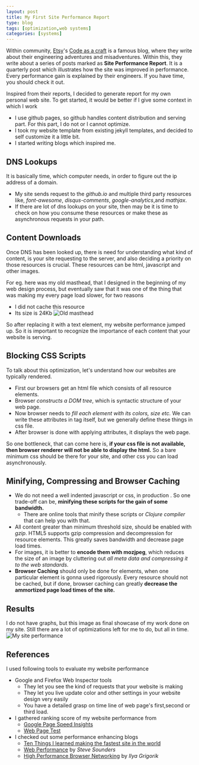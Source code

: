```yaml
---
layout: post
title: My First Site Performance Report
type: blog
tags: [optimization,web systems]
categories: [systems]
---
```

Within community, [Etsy](https://etsy.com)'s [Code as a craft](https://codeascraft.com) is a famous blog, where they write about their engineering adventures and misadventures. Within this, they write about a series of posts marked as **Site Performance Report**. It is a quarterly post which illustrates how the site was improved in performance. Every performance gain is explained by their engineers. If you have time, you should check it out.

Inspired from their reports, I decided to generate report for my own personal web site. To get started, it would be better if I give some context in which I work 

- I use github pages, so github handles content distribution and serving part. For this part, I do not or I cannot optimize.
- I took my website template from existing jekyll templates, and decided to self customize it a little bit. 
- I started writing blogs which inspired me.   


## **DNS Lookups** ##
It is basically time, which computer needs, in order to figure out the ip address of a domain.
	
+ My site sends request to the *github.io* and multiple third party resources like, *font-awesome*, *disqus-comments*, *google-analytics*,and  *mathjax*.
+ If there are lot of dns lookups on your site, then may be it is time to check on how you consume these resources or make these as asynchronous requests in your path.  

## **Content Downloads** ##
Once DNS has been looked up, there is need for understanding what kind of content, is your site requesting to the server, and also deciding a priority on those resources is crucial. These resources can be html, javascript and other images. 

For eg. here was my old masthead, that I designed in the beginning of my web design process, but eventually saw that it was one of the thing that was making my every page load slower, for two reasons 

- I did not cache this resource 
- Its size is 24Kb 
![Old masthead](https://rarchk.github.io/public/logo.png)

So after replacing it with a text element, my website performance jumped up. So it is important to recognize the importance of each content that your website is serving. 

## **Blocking CSS Scripts** ##
To talk about this optimization, let's understand how our websites are typically rendered. 

- First our browsers get an html file which consists of all resource elements. 
- Browser *constructs a DOM tree*, which is syntactic structure of your web page.  
- Now browser needs to *fill each element with its colors, size etc.* We can write these attributes in tag itself, but we generally define these things in css file. 
- After browser is done with applying attributes, it displays the web page. 

So one bottleneck, that can come here is, **if your css file is not available, then browser renderer will not be able to display the html.** So a bare minimum css should be there for your site, and other css you can load asynchronously. 

## Minifying, Compressing and Browser Caching ##
- We do not need a  well indented javascript or css, in production . So one trade-off can be, **minifying these scripts for the gain of some bandwidth.** 
	+ There are online tools that minify these scripts or *Clojure compiler* that can help you with that. 
- All content greater than minimum threshold size, should be enabled with *gzip*. HTML5 supports gzip compression and decompression for resource elements. This greatly saves bandwidth and decrease page load times.  
- For images, it is better to **encode them with mozjpeg**, which reduces the size of an image by cluttering out *all meta data and compressing it to the web standards.*
- **Browser Caching** should only be done for elements, when one particular element is gonna used rigorously. Every resource should not be cached, but if done, browser caching can greatly **decrease the ammortized page load times of the site.** 

## Results ##
I do not have graphs, but this image as final showcase of my work done on my site. Still there are a lot of optimizations left for me to do, but all in time.
![My site performance](https://rarchk.github.io/public/images/SiteAfterUpdate.png) 	  

## References ##
I used following tools to evaluate my website performance

- Google and Firefox Web Inspector tools
	+ They let you see the kind of requests that your website is making
	+ They let you live update color and other settings in your website design very easily
	+ You have a detailed grasp on time line of web page's first,second or third load.
- I gathered ranking score of my website performance from 
	+ [Google Page Speed Insights](https://developers.google.com/speed/pagespeed/insights/?url=https%3A%2F%2Frarchk.github.io) 
	+ [Web Page Test](http://www.webpagetest.org/)
- I checked out some performance enhancing blogs 
	- [Ten Things I learned making the fastest site in the world](https://hackernoon.com/10-things-i-learned-making-the-fastest-site-in-the-world-18a0e1cdf4a7#.lj3qakwsc)
	- [Web Performance](http://www.stevesouders.com/) by *Steve Sounders*
	- [High Performance Browser Networking](http://hpbn.co/) by *Ilya Grigorik* 	 

  
